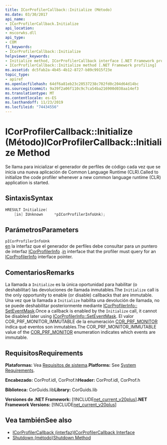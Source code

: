 ```yaml
---
title: ICorProfilerCallback::Initialize (Método)
ms.date: 03/30/2017
api_name:
- ICorProfilerCallback.Initialize
api_location:
- mscorwks.dll
api_type:
- COM
f1_keywords:
- ICorProfilerCallback::Initialize
helpviewer_keywords:
- Initialize method, ICorProfilerCallback interface [.NET Framework profiling]
- ICorProfilerCallback::Initialize method [.NET Framework profiling]
ms.assetid: dc5fab2a-4b45-4b12-8727-b89c9915f23e
topic_type:
- apiref
ms.openlocfilehash: 64df6a81eb23c20537238c702fd0c204d64d14bc
ms.sourcegitcommit: 9a39f2a06f110c9c7ca54ba216900d038aa14ef3
ms.translationtype: MT
ms.contentlocale: es-ES
ms.lasthandoff: 11/23/2019
ms.locfileid: "74434556"
---
```

# <a name="icorprofilercallbackinitialize-method"></a><span data-ttu-id="19a05-102">ICorProfilerCallback::Initialize (Método)</span><span class="sxs-lookup"><span data-stu-id="19a05-102">ICorProfilerCallback::Initialize Method</span></span>
<span data-ttu-id="19a05-103">Se llama para inicializar el generador de perfiles de código cada vez que se inicia una nueva aplicación de Common Language Runtime (CLR).</span><span class="sxs-lookup"><span data-stu-id="19a05-103">Called to initialize the code profiler whenever a new common language runtime (CLR) application is started.</span></span>  
  
## <a name="syntax"></a><span data-ttu-id="19a05-104">Sintaxis</span><span class="sxs-lookup"><span data-stu-id="19a05-104">Syntax</span></span>  
  
```cpp  
HRESULT Initialize(  
    [in] IUnknown     *pICorProfilerInfoUnk);  
```  
  
## <a name="parameters"></a><span data-ttu-id="19a05-105">Parámetros</span><span class="sxs-lookup"><span data-stu-id="19a05-105">Parameters</span></span>  
 `pICorProfilerInfoUnk`  
 <span data-ttu-id="19a05-106">[en](/cpp/atl/iunknown) la interfaz que el generador de perfiles debe consultar para un puntero de interfaz [ICorProfilerInfo](../../../../docs/framework/unmanaged-api/profiling/icorprofilerinfo-interface.md) .</span><span class="sxs-lookup"><span data-stu-id="19a05-106">[in](/cpp/atl/iunknown) interface that the profiler must query for an [ICorProfilerInfo](../../../../docs/framework/unmanaged-api/profiling/icorprofilerinfo-interface.md) interface pointer.</span></span>  
  
## <a name="remarks"></a><span data-ttu-id="19a05-107">Comentarios</span><span class="sxs-lookup"><span data-stu-id="19a05-107">Remarks</span></span>  
 <span data-ttu-id="19a05-108">La llamada a `Initialize` es la única oportunidad para habilitar (o deshabilitar) las devoluciones de llamada inmutables.</span><span class="sxs-lookup"><span data-stu-id="19a05-108">The `Initialize` call is the only opportunity to enable (or disable) callbacks that are immutable.</span></span> <span data-ttu-id="19a05-109">Una vez que la llamada a `Initialize` habilita una devolución de llamada, no se puede deshabilitar posteriormente mediante [ICorProfilerInfo:: SetEventMask](../../../../docs/framework/unmanaged-api/profiling/icorprofilerinfo-seteventmask-method.md).</span><span class="sxs-lookup"><span data-stu-id="19a05-109">Once a callback is enabled by the `Initialize` call, it cannot be disabled later using [ICorProfilerInfo::SetEventMask](../../../../docs/framework/unmanaged-api/profiling/icorprofilerinfo-seteventmask-method.md).</span></span> <span data-ttu-id="19a05-110">El valor COR_PRF_MONITOR_IMMUTABLE de la enumeración [COR_PRF_MONITOR](../../../../docs/framework/unmanaged-api/profiling/cor-prf-monitor-enumeration.md) indica qué eventos son inmutables.</span><span class="sxs-lookup"><span data-stu-id="19a05-110">The COR_PRF_MONITOR_IMMUTABLE value of the [COR_PRF_MONITOR](../../../../docs/framework/unmanaged-api/profiling/cor-prf-monitor-enumeration.md) enumeration indicates which events are immutable.</span></span>  
  
## <a name="requirements"></a><span data-ttu-id="19a05-111">Requisitos</span><span class="sxs-lookup"><span data-stu-id="19a05-111">Requirements</span></span>  
 <span data-ttu-id="19a05-112">**Plataformas:** Vea [Requisitos de sistema](../../../../docs/framework/get-started/system-requirements.md).</span><span class="sxs-lookup"><span data-stu-id="19a05-112">**Platforms:** See [System Requirements](../../../../docs/framework/get-started/system-requirements.md).</span></span>  
  
 <span data-ttu-id="19a05-113">**Encabezado:** CorProf.idl, CorProf.h</span><span class="sxs-lookup"><span data-stu-id="19a05-113">**Header:** CorProf.idl, CorProf.h</span></span>  
  
 <span data-ttu-id="19a05-114">**Biblioteca:** CorGuids.lib</span><span class="sxs-lookup"><span data-stu-id="19a05-114">**Library:** CorGuids.lib</span></span>  
  
 <span data-ttu-id="19a05-115">**Versiones de .NET Framework:** [!INCLUDE[net_current_v20plus](../../../../includes/net-current-v20plus-md.md)]</span><span class="sxs-lookup"><span data-stu-id="19a05-115">**.NET Framework Versions:** [!INCLUDE[net_current_v20plus](../../../../includes/net-current-v20plus-md.md)]</span></span>  
  
## <a name="see-also"></a><span data-ttu-id="19a05-116">Vea también</span><span class="sxs-lookup"><span data-stu-id="19a05-116">See also</span></span>

- [<span data-ttu-id="19a05-117">ICorProfilerCallback (interfaz)</span><span class="sxs-lookup"><span data-stu-id="19a05-117">ICorProfilerCallback Interface</span></span>](../../../../docs/framework/unmanaged-api/profiling/icorprofilercallback-interface.md)
- [<span data-ttu-id="19a05-118">Shutdown (método)</span><span class="sxs-lookup"><span data-stu-id="19a05-118">Shutdown Method</span></span>](../../../../docs/framework/unmanaged-api/profiling/icorprofilercallback-shutdown-method.md)
